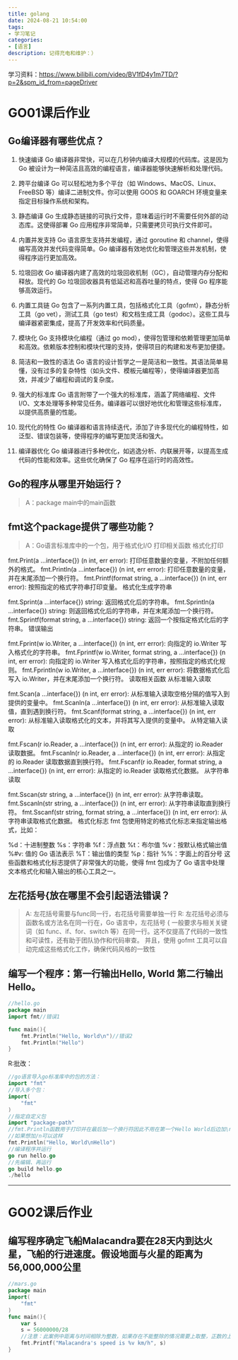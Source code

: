 ```yaml
---
title: golang
date: 2024-08-21 10:54:00
tags:
- 学习笔记
categories:
- [语言]
description: 记得充电和维护：）
---
```

学习资料：https://www.bilibili.com/video/BV1fD4y1m7TD/?p=2&spm_id_from=pageDriver

# GO01课后作业
## Go编译器有哪些优点？
1. 快速编译
Go 编译器非常快，可以在几秒钟内编译大规模的代码库。这是因为 Go 被设计为一种简洁且高效的编程语言，编译器能够快速解析和处理代码。

2. 跨平台编译
Go 可以轻松地为多个平台（如 Windows、MacOS、Linux、FreeBSD 等）编译二进制文件。你可以使用 GOOS 和 GOARCH 环境变量来指定目标操作系统和架构。
​
3. 静态编译
Go 生成静态链接的可执行文件，意味着运行时不需要任何外部的动态库。这使得部署 Go 应用程序非常简单，只需要拷贝可执行文件即可。

4. 内置并发支持
Go 语言原生支持并发编程，通过 goroutine 和 channel，使得编写高效并发代码变得简单。Go 编译器有效地优化和管理这些并发机制，使得程序运行更加高效。

5. 垃圾回收
Go 编译器内建了高效的垃圾回收机制（GC），自动管理内存分配和释放。现代的 Go 垃圾回收器具有低延迟和高吞吐量的特点，使得 Go 程序能够高效运行。

6. 内置工具链
Go 包含了一系列内置工具，包括格式化工具（gofmt），静态分析工具（go vet），测试工具（go test）和文档生成工具（godoc）。这些工具与编译器紧密集成，提高了开发效率和代码质量。

7. 模块化
Go 支持模块化编程（通过 go mod），使得包管理和依赖管理更加简单和高效。依赖版本控制和模块代理的支持，使得项目的构建和发布更加便捷。

8. 简洁和一致性的语法
Go 语言的设计哲学之一是简洁和一致性。其语法简单易懂，没有过多的复杂特性（如头文件、模板元编程等），使得编译器更加高效，并减少了编程和调试的复杂度。

9. 强大的标准库
Go 语言附带了一个强大的标准库，涵盖了网络编程、文件 I/O、文本处理等多种常见任务。编译器可以很好地优化和管理这些标准库，以提供高质量的性能。

10. 现代化的特性
Go 编译器和语言持续迭代，添加了许多现代化的编程特性，如泛型、错误包装等，使得程序的编写更加灵活和强大。

11. 编译器优化
Go 编译器进行多种优化，如逃逸分析、内联展开等，以提高生成代码的性能和效率。这些优化确保了 Go 程序在运行时的高效性。

## Go的程序从哪里开始运行？
> A：package main中的main函数

## fmt这个package提供了哪些功能？
> A：Go语言标准库中的一个包，用于格式化I/O
打印相关函数
格式化打印

fmt.Print(a ...interface{}) (n int, err error): 打印任意数量的变量，不附加任何额外的格式。
fmt.Println(a ...interface{}) (n int, err error): 打印任意数量的变量，并在末尾添加一个换行符。
fmt.Printf(format string, a ...interface{}) (n int, err error): 按照指定的格式字符串打印变量。
格式化生成字符串

fmt.Sprint(a ...interface{}) string: 返回格式化后的字符串。
fmt.Sprintln(a ...interface{}) string: 则返回格式化后的字符串，并在末尾添加一个换行符。
fmt.Sprintf(format string, a ...interface{}) string: 返回一个按指定格式化后的字符串。
错误输出

fmt.Fprint(w io.Writer, a ...interface{}) (n int, err error): 向指定的 io.Writer 写入格式化的字符串。
fmt.Fprintf(w io.Writer, format string, a ...interface{}) (n int, err error): 向指定的 io.Writer 写入格式化后的字符串，按照指定的格式化规则。
fmt.Fprintln(w io.Writer, a ...interface{}) (n int, err error): 将数据格式化后写入 io.Writer，并在末尾添加一个换行符。
读取相关函数
从标准输入读取

fmt.Scan(a ...interface{}) (n int, err error): 从标准输入读取空格分隔的值写入到提供的变量中。
fmt.Scanln(a ...interface{}) (n int, err error): 从标准输入读取值，直到遇到换行符。
fmt.Scanf(format string, a ...interface{}) (n int, err error): 从标准输入读取格式化的文本，并将其写入提供的变量中。
从特定输入读取

fmt.Fscan(r io.Reader, a ...interface{}) (n int, err error): 从指定的 io.Reader 读取数据。
fmt.Fscanln(r io.Reader, a ...interface{}) (n int, err error): 从指定的 io.Reader 读取数据直到换行符。
fmt.Fscanf(r io.Reader, format string, a ...interface{}) (n int, err error): 从指定的 io.Reader 读取格式化数据。
从字符串读取

fmt.Sscan(str string, a ...interface{}) (n int, err error): 从字符串读取。
fmt.Sscanln(str string, a ...interface{}) (n int, err error): 从字符串读取直到换行符。
fmt.Sscanf(str string, format string, a ...interface{}) (n int, err error): 从字符串读取格式化数据。
格式化标志
fmt 包使用特定的格式化标志来指定输出格式，比如：

%d：十进制整数
%s：字符串
%f：浮点数
%t：布尔值
%v：按默认格式输出值
%#v: 值的 Go 语法表示
%T：输出值的类型
%p：指针
%%：字面上的百分号
这些函数和格式化标志提供了非常强大的功能，使得 fmt 包成为了 Go 语言中处理文本格式化和输入输出的核心工具之一。

## 左花括号{放在哪里不会引起语法错误？
> A: 左花括号需要与func同一行，右花括号需要单独一行
> R: 左花括号必须与函数名或方法名在同一行在，Go 语言中，左花括号 { 一般要求与相关关键词（如 func、if、for、switch 等）在同一行。这不仅提高了代码的一致性和可读性，还有助于团队协作和代码审查。 并且，使用 gofmt 工具可以自动完成这些格式化工作，确保代码风格的一致性

## 编写一个程序：第一行输出Hello, World 第二行输出Hello。
```go
//hello.go
package main
import fmt//错误1

func main(){
    fmt.Println("Hello, World\n")//错误2
    fmt.Println("Hello")
}
```
R:批改：

```go
//go语言导入go标准库中的包的方法：
import "fmt"
//导入多个包：
import(
    "fmt"
)
//指定自定义包
import "package-path"
//fmt.Println函数用于打印并在最后加一个换行符因此不用在第一个Hello World后边加\n，这样会有额外空行
//如果想加/n可以这样
fmt.Println("Hello, World\nHello")
//编译程序并运行
go run hello.go
//先编辑、再运行
go build hello.go
./hello
```
---
# GO02课后作业
## 编写程序确定飞船Malacandra要在28天内到达火星，飞船的行进速度。假设地面与火星的距离为56,000,000公里
```go
//mars.go
package main
import(
    "fmt"
)
func main(){
    var s
    s = 56000000/28
    //注意：此案例中距离与时间相除为整数，如果存在不能整除的情况需要上取整，正数的上取整（a+b-1）/b，负数的上取整a/b
    fmt.Printf("Malacandra's speed is %v km/h", s)
}
```
